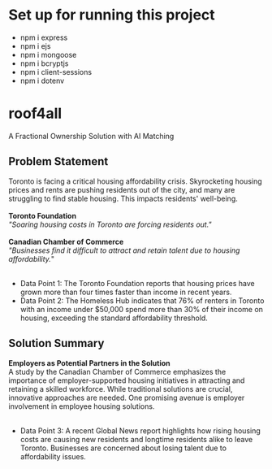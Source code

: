 <h1>Set up for running this project</h1>
<ul>
  <li>npm i express</li>
  <li>npm i ejs</li>
  <li>npm i mongoose</li>
  <li>npm i bcryptjs</li>
  <li>npm i client-sessions</li>
  <li>npm i dotenv</li>
</ul>

<h1>roof4all</h1>
A Fractional Ownership Solution with AI Matching

<h2>Problem Statement</h2>
Toronto is facing a critical housing affordability crisis. Skyrocketing housing prices and rents are pushing residents out of the city, and many are struggling to find stable housing. This impacts residents' well-being.<br><br>
<strong>Toronto Foundation</strong><br> 
<i>"Soaring housing costs in Toronto are forcing residents out."</i><br><br>
<strong>Canadian Chamber of Commerce</strong><br> 
<i>"Businesses find it difficult to attract and retain talent due to housing affordability.</i>"<br><br>
<ul>
<li>Data Point 1: The Toronto Foundation reports that housing prices have grown more than four times faster than income in recent years.</li>
  <li>Data Point 2: The Homeless Hub indicates that 76% of renters in Toronto with an income under $50,000 spend more than 30% of their income on housing, exceeding the standard affordability threshold.</li>
</ul>

<h2>Solution Summary</h2>
<strong>Employers as Potential Partners in the Solution</strong><br>
A study by the Canadian Chamber of Commerce emphasizes the importance of employer-supported housing initiatives in attracting and retaining a skilled workforce. While traditional solutions are crucial, innovative approaches are needed. One promising avenue is employer involvement in employee housing solutions.<br><br>
<ul>
<li>Data Point 3: A recent Global News report highlights how rising housing costs are causing new residents and longtime residents alike to leave Toronto. Businesses are concerned about losing talent due to affordability issues.</li>
</ul>


